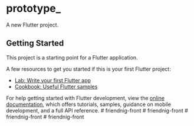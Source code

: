 # prototype_

A new Flutter project.

## Getting Started

This project is a starting point for a Flutter application.

A few resources to get you started if this is your first Flutter project:

- [Lab: Write your first Flutter app](https://docs.flutter.dev/get-started/codelab)
- [Cookbook: Useful Flutter samples](https://docs.flutter.dev/cookbook)

For help getting started with Flutter development, view the
[online documentation](https://docs.flutter.dev/), which offers tutorials,
samples, guidance on mobile development, and a full API reference.
#   f r i e n d n i g - f r o n t  
 #   f r i e n d n i g - f r o n t  
 #   f r i e n d n i g - f r o n t  
 # friendnig-front
